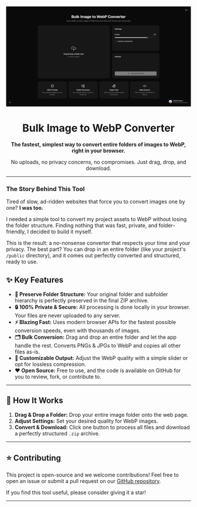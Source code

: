 <div align="center">
  <p align="center">
    <img src="public/banner.png" alt="Bulk Image to WebP Converter Banner" width="800"/>
  </p>

  # Bulk Image to WebP Converter

  **The fastest, simplest way to convert entire folders of images to WebP, right in your browser.**

  No uploads, no privacy concerns, no compromises. Just drag, drop, and download.

  ---
</div>

### The Story Behind This Tool

Tired of slow, ad-ridden websites that force you to convert images one by one? **I was too.**

I needed a simple tool to convert my project assets to WebP without losing the folder structure. Finding nothing that was fast, private, and folder-friendly, I decided to build it myself.

This is the result: a no-nonsense converter that respects your time and your privacy. The best part? You can drop in an entire folder (like your project's `/public` directory), and it comes out perfectly converted and structured, ready to use.

## ✨ Key Features

-   **📂 Preserve Folder Structure:** Your original folder and subfolder hierarchy is perfectly preserved in the final ZIP archive.
-   **🔒 100% Private & Secure:** All processing is done locally in your browser. Your files are never uploaded to any server.
-   **⚡ Blazing Fast:** Uses modern browser APIs for the fastest possible conversion speeds, even with thousands of images.
-   **🗂️ Bulk Conversion:** Drag and drop an entire folder and let the app handle the rest. Converts PNGs & JPGs to WebP and copies all other files as-is.
-   **🔧 Customizable Output:** Adjust the WebP quality with a simple slider or opt for lossless compression.
-   **❤️ Open Source:** Free to use, and the code is available on GitHub for you to review, fork, or contribute to.

---

## 🚀 How It Works

1.  **Drag & Drop a Folder:** Drop your entire image folder onto the web page.
2.  **Adjust Settings:** Set your desired quality for WebP images.
3.  **Convert & Download:** Click one button to process all files and download a perfectly structured `.zip` archive.

---

## ⭐ Contributing

This project is open-source and we welcome contributions! Feel free to open an issue or submit a pull request on our [GitHub repository](https://github.com/MathysCogne/png2webp_folders).

If you find this tool useful, please consider giving it a star!

---

